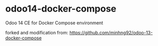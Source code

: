 # odoo14-docker-compose
Odoo 14 CE for Docker Compose environment

forked and modification from: 
https://github.com/minhng92/odoo-13-docker-compose

